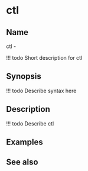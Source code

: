 

# ctl


## Name
ctl - 

<!-- prettier-ignore -->
!!! todo
     Short description for ctl

## Synopsis
<!-- prettier-ignore -->
!!! todo
    Describe syntax here

## Description
<!-- prettier-ignore -->
!!! todo
    Describe ctl

## Examples

## See also

